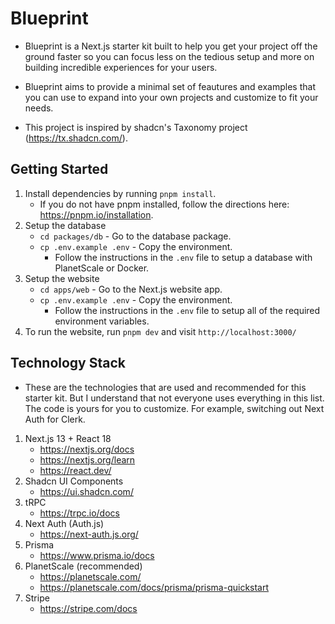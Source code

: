 # Blueprint

-   Blueprint is a Next.js starter kit built to help you get your project off the ground faster so you can focus less on the tedious setup and more on building incredible experiences for your users.
-   Blueprint aims to provide a minimal set of feautures and examples that you can use to expand into your own projects and customize to fit your needs.

-   This project is inspired by shadcn's Taxonomy project (https://tx.shadcn.com/).

## Getting Started

1. Install dependencies by running `pnpm install`.
    - If you do not have pnpm installed, follow the directions here: https://pnpm.io/installation.
2. Setup the database
    - `cd packages/db` - Go to the database package.
    - `cp .env.example .env` - Copy the environment.
        - Follow the instructions in the `.env` file to setup a database with PlanetScale or Docker.
3. Setup the website
    - `cd apps/web` - Go to the Next.js website app.
    - `cp .env.example .env` - Copy the environment.
        - Follow the instructions in the `.env` file to setup all of the required environment variables.
4. To run the website, run `pnpm dev` and visit `http://localhost:3000/`

## Technology Stack

-   These are the technologies that are used and recommended for this starter kit. But I understand that not everyone uses everything in this list. The code is yours for you to customize. For example, switching out Next Auth for Clerk.

1. Next.js 13 + React 18
    - https://nextjs.org/docs
    - https://nextjs.org/learn
    - https://react.dev/
2. Shadcn UI Components
    - https://ui.shadcn.com/
3. tRPC
    - https://trpc.io/docs
4. Next Auth (Auth.js)
    - https://next-auth.js.org/
5. Prisma
    - https://www.prisma.io/docs
6. PlanetScale (recommended)
    - https://planetscale.com/
    - https://planetscale.com/docs/prisma/prisma-quickstart
7. Stripe
    - https://stripe.com/docs
